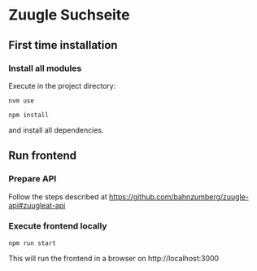 # Zuugle Suchseite

## First time installation
### Install all modules
Execute in the project directory:

    nvm use

    npm install

and install all dependencies.


## Run frontend
### Prepare API
Follow the steps described at https://github.com/bahnzumberg/zuugle-api#zuugleat-api

### Execute frontend locally
    
    npm run start

This will run the frontend in a browser on http://localhost:3000
